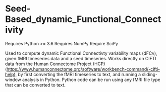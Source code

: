 # Seed-Based_dynamic_Functional_Connectivity

Requires Python >= 3.6
Requires NumPy
Require SciPy

Used to compute dynamic Functional Connectivty variability maps (dFCv), given fMRI timeseries data and a seed timeseries. Works directly on CIFTI data
from the Human Connectome Project (HCP)(https://www.humanconnectome.org/software/workbench-command/-cifti-help), by first converting the fMRI
timeseries to text, and running a sliding-window analysis in Python. Python code can be run using any fMRI file type that can be converted to text.
